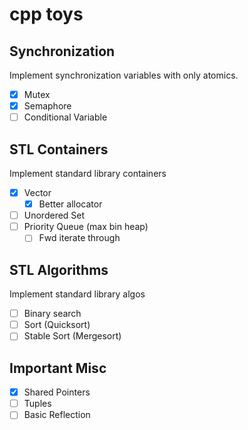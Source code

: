 # cpp toys

## Synchronization

Implement synchronization variables with only atomics.

- [x] Mutex
- [x] Semaphore
- [ ] Conditional Variable

## STL Containers

Implement standard library containers

- [x] Vector
  - [x] Better allocator
- [ ] Unordered Set
- [ ] Priority Queue (max bin heap)
  - [ ] Fwd iterate through

## STL Algorithms

Implement standard library algos

- [ ] Binary search
- [ ] Sort (Quicksort)
- [ ] Stable Sort (Mergesort)

## Important Misc

- [x] Shared Pointers
- [ ] Tuples
- [ ] Basic Reflection